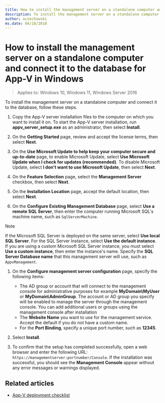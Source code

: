```yaml
---
title: How to install the management server on a standalone computer and connect it to the database for App-V in Windows
description: To install the management server on a standalone computer and connect it to the database for App-V in Windows, follow these steps.
author: aczechowski
ms.date: 04/18/2018
---
```


# How to install the management server on a standalone computer and connect it to the database for App-V in Windows

>Applies to: Windows 10, Windows 11, Windows Server 2016

To install the management server on a standalone computer and connect it to the database, follow these steps.

1. Copy the App-V server installation files to the computer on which you want to install it on. To start the App-V server installation, run **appv\_server\_setup.exe** as an administrator, then select **Install**.

1. On the **Getting Started** page, review and accept the license terms, then select **Next**.

1. On the **Use Microsoft Update to help keep your computer secure and up-to-date** page, to enable Microsoft Update, select **Use Microsoft Update when I check for updates (recommended)**. To disable Microsoft Update, select **I don't want to use Microsoft Update**, then select **Next**.

1. On the **Feature Selection** page, select the **Management Server** checkbox, then select **Next**.

1. On the **Installation Location** page, accept the default location, then select **Next**.

1. On the **Configure Existing Management Database** page, select **Use a remote SQL Server**, then enter the computer running Microsoft SQL's machine name, such as ```SqlServerMachine```.

  > [!NOTE]
  >If the Microsoft SQL Server is deployed on the same server, select **Use local SQL Server**. For the SQL Server Instance, select **Use the default instance**. If you are using a custom Microsoft SQL Server instance, you must select **Use a custom instance**, then enter the instance's name. Specify the **SQL Server Database name** that this management server will use, such as ```AppvManagement```.

1. On the **Configure management server configuration** page, specify the following items:

   - The AD group or account that will connect to the management console for administrative purposes for example **MyDomain\\MyUser** or **MyDomain\\AdminGroup**. The account or AD group you specify will be enabled to manage the server through the management console. You can add additional users or groups using the management console after installation
   - The **Website Name** you want to use for the management service. Accept the default if you do not have a custom name.
   - For the **Port Binding**, specify a unique port number, such as **12345**.

1. Select **Install**.

1. To confirm that the setup has completed successfully, open a web browser and enter the following URL: `https://managementserver:portnumber/Console`. If the installation was successful, you should see the **Management Console** appear without any error messages or warnings displayed.

## Related articles

- [App-V deployment checklist](appv-deployment-checklist.md)
